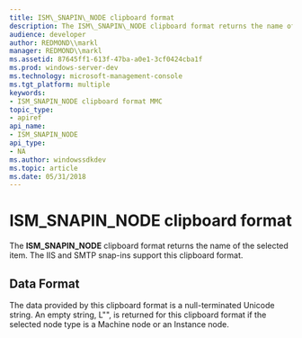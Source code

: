 ```yaml
---
title: ISM\_SNAPIN\_NODE clipboard format
description: The ISM\_SNAPIN\_NODE clipboard format returns the name of the selected item. The IIS and SMTP snap-ins support this clipboard format.
audience: developer
author: REDMOND\\markl
manager: REDMOND\\markl
ms.assetid: 87645ff1-613f-47ba-a0e1-3cf0424cba1f
ms.prod: windows-server-dev
ms.technology: microsoft-management-console
ms.tgt_platform: multiple
keywords:
- ISM_SNAPIN_NODE clipboard format MMC
topic_type:
- apiref
api_name:
- ISM_SNAPIN_NODE
api_type:
- NA
ms.author: windowssdkdev
ms.topic: article
ms.date: 05/31/2018
---
```


# ISM\_SNAPIN\_NODE clipboard format

The **ISM\_SNAPIN\_NODE** clipboard format returns the name of the selected item. The IIS and SMTP snap-ins support this clipboard format.

## Data Format

The data provided by this clipboard format is a null-terminated Unicode string. An empty string, L"", is returned for this clipboard format if the selected node type is a Machine node or an Instance node.

 

 




